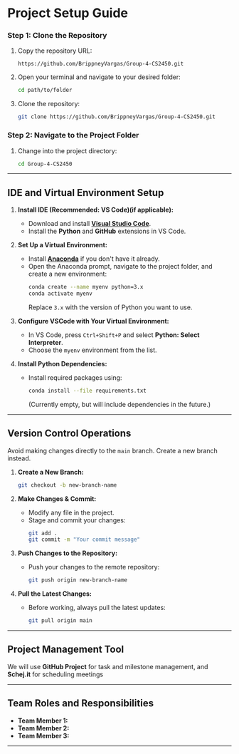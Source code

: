 
# Project Setup Guide

### Step 1: Clone the Repository
1. Copy the repository URL:
   ```
   https://github.com/BrippneyVargas/Group-4-CS2450.git
   ```
2. Open your terminal and navigate to your desired folder:
   ```bash
   cd path/to/folder
   ```
3. Clone the repository:
   ```bash
   git clone https://github.com/BrippneyVargas/Group-4-CS2450.git
   ```

### Step 2: Navigate to the Project Folder
1. Change into the project directory:
   ```bash
   cd Group-4-CS2450
   ```

---

## IDE and Virtual Environment Setup

1. **Install IDE (Recommended: VS Code)(if applicable):**
   - Download and install **[Visual Studio Code](https://code.visualstudio.com/)**.
   - Install the **Python** and **GitHub** extensions in VS Code.

2. **Set Up a Virtual Environment:**
   - Install **[Anaconda](https://www.anaconda.com/products/individual)** if you don't have it already.
   - Open the Anaconda prompt, navigate to the project folder, and create a new environment:
     ```bash
     conda create --name myenv python=3.x
     conda activate myenv
     ```
     Replace `3.x` with the version of Python you want to use.

3. **Configure VSCode with Your Virtual Environment:**
   - In VS Code, press `Ctrl+Shift+P` and select **Python: Select Interpreter**.
   - Choose the `myenv` environment from the list.

4. **Install Python Dependencies:**
   - Install required packages using:
     ```bash
     conda install --file requirements.txt
     ```
     (Currently empty, but will include dependencies in the future.)
---

## Version Control Operations

Avoid making changes directly to the `main` branch. Create a new branch instead.

1. **Create a New Branch:**
   ```bash
   git checkout -b new-branch-name
   ```

2. **Make Changes & Commit:**
   - Modify any file in the project.
   - Stage and commit your changes:
     ```bash
     git add .
     git commit -m "Your commit message"
     ```

3. **Push Changes to the Repository:**
   - Push your changes to the remote repository:
     ```bash
     git push origin new-branch-name
     ```

4. **Pull the Latest Changes:**
   - Before working, always pull the latest updates:
     ```bash
     git pull origin main
     ```

---

## Project Management Tool

We will use **GitHub Project** for task and milestone management, and **Schej.it** for scheduling meetings

---

## Team Roles and Responsibilities

- **Team Member 1:** 
- **Team Member 2:**
- **Team Member 3:** 

---


